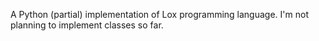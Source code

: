 A  Python (partial) implementation of Lox programming language. I'm not planning to implement classes so far.